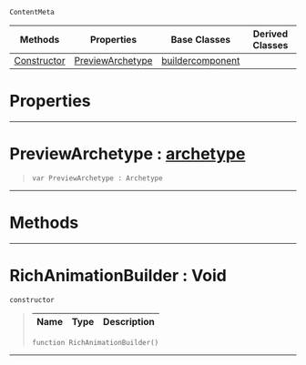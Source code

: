  `ContentMeta`

|Methods|Properties|Base Classes|Derived Classes|
|---|---|---|---|
|[ Constructor](https://github.com/ZilchEngine/ZilchDocs/blob/master/code_reference/class_reference/richanimationbuilder.markdown#richanimationbuilder-voi)|[ PreviewArchetype](https://github.com/ZilchEngine/ZilchDocs/blob/master/code_reference/class_reference/richanimationbuilder.markdown#previewarchetype-zero-en)|[buildercomponent](https://github.com/ZilchEngine/ZilchDocs/blob/master/code_reference/class_reference/buildercomponent.markdown)| |


 #  Properties


---  
 #  PreviewArchetype : [archetype](https://github.com/ZilchEngine/ZilchDocs/blob/master/code_reference/class_reference/archetype.markdown)

> 
> ``` lang=cpp, name=Nada
> var PreviewArchetype : Archetype


---  
 #  Methods


---  
 #  RichAnimationBuilder : Void

 `constructor`

> 
> |Name|Type|Description|
> |---|---|---|
> ``` lang=cpp, name=Nada
> function RichAnimationBuilder()
> ``` 


---  
 

 